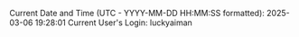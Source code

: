 Current Date and Time (UTC - YYYY-MM-DD HH:MM:SS formatted): 2025-03-06 19:28:01
Current User's Login: luckyaiman
